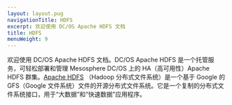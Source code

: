 ```yaml
---
layout: layout.pug
navigationTitle: HDFS 
excerpt: 欢迎使用 DC/OS Apache HDFS 文档
title: HDFS 
menuWeight: 9
---
```


欢迎使用 DC/OS Apache HDFS 文档。DC/OS Apache HDFS 是一个托管服务，可轻松部署和管理 Mesosphere DC/OS 上的 HA（高可用性）Apache HDFS 群集。[Apache HDFS](http://hadoop.apache.org/) （Hadoop 分布式文件系统）是一个基于 Google 的 GFS（Google 文件系统）文件的开源分布式文件系统。它是一个复制的分布式文件系统接口，用于“大数据”和“快速数据”应用程序。

